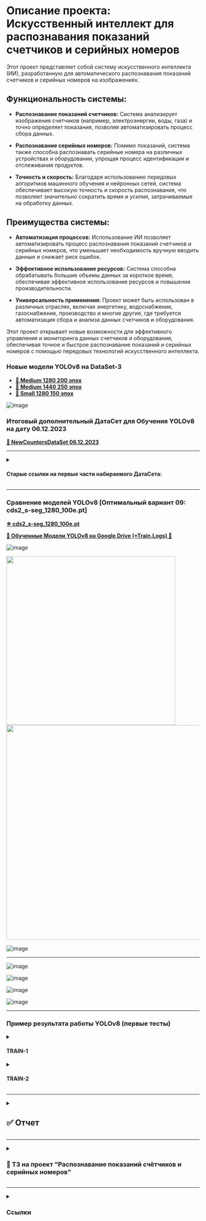 # Описание проекта: Искусственный интеллект для распознавания показаний счетчиков и серийных номеров

Этот проект представляет собой систему искусственного интеллекта (ИИ), разработанную для автоматического распознавания показаний счетчиков и серийных номеров на изображениях.

## Функциональность системы:

- **Распознавание показаний счетчиков:** Система анализирует изображения счетчиков (например, электроэнергии, воды, газа) и точно определяет показания, позволяя автоматизировать процесс сбора данных.

- **Распознавание серийных номеров:** Помимо показаний, система также способна распознавать серийные номера на различных устройствах и оборудовании, упрощая процесс идентификации и отслеживания продуктов.

- **Точность и скорость:** Благодаря использованию передовых алгоритмов машинного обучения и нейронных сетей, система обеспечивает высокую точность и скорость распознавания, что позволяет значительно сократить время и усилия, затрачиваемые на обработку данных.

## Преимущества системы:

- **Автоматизация процессов:** Использование ИИ позволяет автоматизировать процесс распознавания показаний счетчиков и серийных номеров, что уменьшает необходимость вручную вводить данные и снижает риск ошибок.

- **Эффективное использование ресурсов:** Система способна обрабатывать большие объемы данных за короткое время, обеспечивая эффективное использование ресурсов и повышение производительности.

- **Универсальность применения:** Проект может быть использован в различных отраслях, включая энергетику, водоснабжение, газоснабжение, производство и многие другие, где требуется автоматизация сбора и анализа данных счетчиков и оборудования.

Этот проект открывает новые возможности для эффективного управления и мониторинга данных счетчиков и оборудования, обеспечивая точное и быстрое распознавание показаний и серийных номеров с помощью передовых технологий искусственного интеллекта.

### Новые модели YOLOv8 на DataSet-3
- **[💾 Medium 1280 200 эпох](https://drive.google.com/drive/folders/1Mp-tKrQd7t1gGNwS4wPjV968LLFWP-Z7?usp=sharing)**
- **[💾 Medium 1440 250 эпох](https://drive.google.com/drive/folders/1SBrDqFHxCpZwFpPm_k5y1ZEycn6L4AWm?usp=sharing)**
- **[💾 Small 1280 150 эпох](https://drive.google.com/drive/folders/1e3ZTxoIRzqvOHGRfhUvR_ZjQ-6hm-Fqj?usp=sharing)**

![image](https://github.com/alecseiterr/counters/assets/99917230/178aace1-1176-471f-9453-a14664c660d9)


### Итоговый дополнительный ДатаСет для Обучения YOLOv8 на дату 06.12.2023

**[📸 NewCountersDataSet 06.12.2023 ](https://drive.google.com/file/d/1rxSGicbctboRUbIGiCc01n3YcQcowzcf/view?usp=sharing)**

---

<details><summary><h4>Старые ссылки на первые части набираемого ДатаСета:</h4></summary>
<li>[DataSet-2 на 23.11.2023](https://drive.google.com/file/d/1I5DnyJalB5gC3_YY4ewWiugeCcaoFZtH/view?usp=sharing)</li>
<li>[DataSet-3 на 30.11.2023](https://drive.google.com/file/d/1upGKclAteu1MpEzLqbaGvmtTPIbS3oYm/view?usp=sharing)</li>
</p></details>

---
### Сравнение моделей YOLOv8 [Оптимальный вариант 09: cds2_s-seg_1280_100e.pt]

**[⚛️ cds2_s-seg_1280_100e.pt](https://drive.google.com/file/d/1BH3Gta5PLvJOkSwIEin8cvA9CAmlTVCC/view?usp=sharing)**

**[💾 Обученные Модели YOLOv8 на Google Drive (+Train.Logs) 💾](https://drive.google.com/drive/folders/1CqJ_nz3k6bfvA76meVZIVpBoR0s3QNeW?usp=sharing)**

![image](https://github.com/alecseiterr/counters/assets/99917230/10ce11cf-1852-4593-8d25-6b08e13e8294)

<img src="https://github.com/alecseiterr/counters/assets/99917230/1052eab6-fee4-4852-b10a-e2b4b2120b97" width=440>

<img src="https://github.com/alecseiterr/counters/assets/99917230/690396fa-b16a-4e4a-81d2-97f6b195978c" width=560>

![image](https://github.com/alecseiterr/counters/assets/99917230/9ed10a5a-acd8-4606-969c-a7edff509af8)

---

![image](https://github.com/alecseiterr/counters/assets/99917230/3a51bedd-501f-474d-bf9f-e0a31eda0432)

![image](https://github.com/alecseiterr/counters/assets/99917230/8ab5e59a-027c-4501-afee-ad5722ecccfd)


![image](https://github.com/alecseiterr/counters/assets/99917230/ef16745d-b55b-4e30-b516-85f09a8a23e6)

![image](https://github.com/alecseiterr/counters/assets/99917230/836e1f1d-b4ca-4369-afb4-8dcb0ab34d6b)

---

### Пример результата работы YOLOv8 (первые тесты)
<details><summary><h4>TRAIN-1</h4></summary>
<img src="https://github.com/alecseiterr/counters/assets/99917230/24878214-bdba-4982-8ad6-073adeb0dfbd" alt="image" />
</p></details>

<details><summary><h4>TRAIN-2</h4></summary>
<img src="https://github.com/alecseiterr/counters/assets/99917230/5126a9c6-1d18-4ea1-ae9c-67ed1f97be14" alt="image" />
</p></details>

---

<details><summary><h2>✅ Отчет</h2></summary><p>
<h3>📆 неделя 05.09-12.09</h3>
<li>1. Изучение ТЗ и ДатаСета заказчика</li>
<li>2. Обдумывание способов разработки решения с учетом ТЗ</li>
	
<h3>📆 неделя 12.09-19.09</h3>
<li>1. Изучение популярных open source инструментов для разметки Датасетов</li>
<li>2. Продолжение изучения материалов на портале УИИ по обнаружению объектов</li>

<h3>📆 неделя 19.09-26.09</h3>
<li>1. Разметка изображений в приложении CVAT</li> 

<h3>📆 неделя 26.09-03.09</h3>
<li>1. Окончание и проверка разметки части ДатаСета [16]</li>
<li>2. Изучение форматов аннотаций CVAT, Pascal, YOLO, COCO</li>
<li>3. Первые пробы обучения YOLOv8 на малом ДатаСете</li>
</p></details>

---

<details><summary><h3>💾 ТЗ на проект "Распознавание показаний счётчиков и серийных номеров"</h3></summary><p>
<li>1. Введение Целью данного проекта является разработка системы для распознавания показаний счётчиков различных видов и серийных номеров этих счётчиков с использованием фотографий, полученных через Telegram Bot. Распознанные данные будут отправляться обратно пользователю,сверятся о отправляться в базу данных.</li><br>
	
<h4>2. Основные требования</h4>
<li>Разработать модель машинного обучения для распознавания показаний счётчиков и серийных номеров на фотографиях.
Создать Telegram Bot, интегрированный с моделью распознавания.</li>
<li>Бот должен быть способен обрабатывать фотографии счётчиков и извлекать из них числовые показания и серийные номера.
Проект должен быть способен работать с различными типами счётчиков и разными структурами серийных номеров.</li><br>

<h4>3. Описание процесса</h4>
<li>Пользователь делает фотографию счётчика с помощью смартфона и отправляет ее через Telegram Bot.</li>
<li>Telegram Bot получает фотографию и передает её на обработку модели распознавания.</li>
<li>Модель анализирует фотографию, извлекает числовые показания и серийный номер счётчика.</li>
<li>Полученные данные (показания и серийный номер) отправляются обратно пользователю через Telegram Bot.</li>
<li>Пользователь сверяет распознанные показания с реальными при необходимости корректирует.</li>
<li>Показания заносятся в базу данных с выгрузкой в файл.</li><br>

<h4>4. Требования к модели распознавания</h4>
<li>Модель должна быть обучена на достаточно большом и разнообразном датасете, чтобы достичь точности не менее 98%.</li>
<li>Модель должна поддерживать работу с различными структурами показаний счётчиков и серийных номеров.</li>
<li>Возможность переобучения модели на новых данных для улучшения качества распознавания.</li><br>

<h4>5. Требования к Telegram Bot</h4>
<li>Создать Telegram Bot, который будет интегрирован с моделью распознавания.</li>
<li>Бот должен уметь принимать фотографии от пользователей и передавать их на обработку модели.</li>
<li>После обработки моделью, бот должен отправить результаты (показания и серийный номер) пользователю.</li>
<li>Принимать скорректированные показания и вносить их в базу.</li><br>

<h4>6. Интеграция и развертывание</h4>
<li>Развернуть удаленный сервер для обработки фотографий и запуска модели распознавания.</li>
<li>Интегрировать модель и Telegram Bot на сервере для автоматической обработки запросов.</li><br>

<h4>Важное дополнение к техническому заданию</h4>
<li>1)	Предоставленного объема датасета не достаточно для достижения указанной точности в 98%. Также в датасете имеется малое количество фотографий счетчиков одного типа что не позволит обучить модель на для позиционирование серийного номера и показаний прибора. </li>
<li>2)	Нужна будет сборка сервера или аренда для работы бота.</li><br>

</p></details>

---

<details><summary><h3>Ссылки</h3></summary><p>
<li><strong><a href="">Google Colab Notebook</a></strong></li><br>
<img src="" alt="image" />
</p></details>
